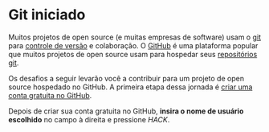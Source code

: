 # Git iniciado

Muitos projetos de open source (e muitas empresas de software) usam o [git](https://git-scm.com/) para [controle de versão](https://en.wikipedia.org/wiki/Version_control) e colaboração. O [GitHub](https://www.github.com/) é uma plataforma popular que muitos projetos de open source usam para hospedar seus [repositórios git](https://git-scm.com/book/en/v1/Git-Basics-Getting-a-Git-Repository).

Os desafios a seguir levarão você a contribuir para um projeto de open source hospedado no GitHub. A primeira etapa dessa jornada é [criar uma conta gratuita no GitHub](https://github.com/join).

Depois de criar sua conta gratuita no GitHub, __insira o nome de usuário escolhido__ no campo à direita e pressione *HACK*.